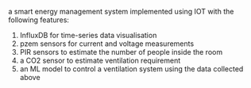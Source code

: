 a smart energy management system implemented using IOT with the following features:
1. InfluxDB for time-series data visualisation
2. pzem sensors for current and voltage measurements
3. PIR sensors to estimate the number of people inside the room
4. a CO2 sensor to estimate ventilation requirement 
5. an ML model to control a ventilation system using the data collected above